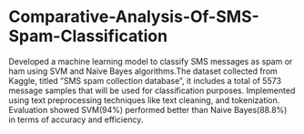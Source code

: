 # Comparative-Analysis-Of-SMS-Spam-Classification
Developed a machine learning model to classify SMS messages as spam or ham using SVM and Naive Bayes algorithms.The dataset collected from Kaggle, titled ”SMS spam collection database”, it includes a total of 5573 message samples that will be used for classification purposes. Implemented using text preprocessing techniques like text cleaning, and tokenization. Evaluation showed SVM(94%) performed better than Naive Bayes(88.8%) in terms of accuracy and efficiency.
